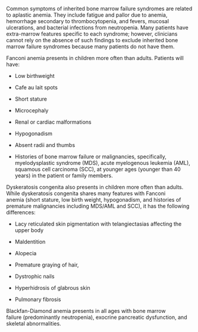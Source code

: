 Common symptoms of inherited bone marrow failure syndromes are related to aplastic anemia. They include fatigue and pallor due to anemia, hemorrhage secondary to thrombocytopenia, and fevers, mucosal ulcerations, and bacterial infections from neutropenia. Many patients have extra-marrow features specific to each syndrome; however, clinicians cannot rely on the absence of such findings to exclude inherited bone marrow failure syndromes because many patients do not have them.

Fanconi anemia presents in children more often than adults. Patients will have:

- Low birthweight

- Cafe au lait spots

- Short stature

- Microcephaly

- Renal or cardiac malformations

- Hypogonadism

- Absent radii and thumbs

- Histories of bone marrow failure or malignancies, specifically, myelodysplastic syndrome (MDS), acute myelogenous leukemia (AML), squamous cell carcinoma (SCC), at younger ages (younger than 40 years) in the patient or family members.

Dyskeratosis congenita also presents in children more often than adults. While dyskeratosis congenita shares many features with Fanconi anemia (short stature, low birth weight, hypogonadism, and histories of premature malignancies including MDS/AML and SCC), it has the following differences:

- Lacy reticulated skin pigmentation with telangiectasias affecting the upper body

- Maldentition

- Alopecia

- Premature graying of hair,

- Dystrophic nails

- Hyperhidrosis of glabrous skin

- Pulmonary fibrosis

Blackfan-Diamond anemia presents in all ages with bone marrow failure (predominantly neutropenia), exocrine pancreatic dysfunction, and skeletal abnormalities.